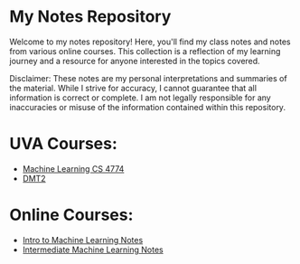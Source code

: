 # My Notes Repository

Welcome to my notes repository! Here, you'll find my class notes and notes from various online courses. This collection is a reflection of my learning journey and a resource for anyone interested in the topics covered.

Disclaimer: These notes are my personal interpretations and summaries of the material. While I strive for accuracy, I cannot guarantee that all information is correct or complete. I am not legally responsible for any inaccuracies or misuse of the information contained within this repository.

# UVA Courses:
- [Machine Learning CS 4774](https://github.com/eva-butler/Notes/blob/main/Machine_Learning_CS4774.md)
- [DMT2](https://github.com/eva-butler/Notes/blob/main/DMT2.md)
# Online Courses:
- [Intro to Machine Learning Notes](https://github.com/eva-butler/Notes/blob/main/Intro_to_Machine_Learning.md)
- [Intermediate Machine Learning Notes](https://github.com/eva-butler/Notes/blob/main/Intermediate_Machine_Learning.md)
